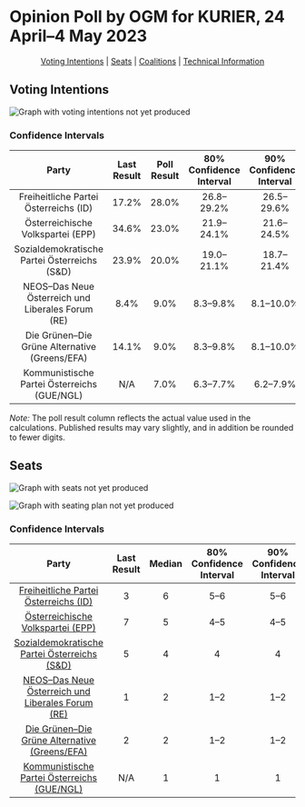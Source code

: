 # Opinion Poll by OGM for KURIER, 24 April–4 May 2023

<p align="center"><a href="#voting-intentions">Voting Intentions</a> | <a href="#seats">Seats</a> | <a href="#coalitions">Coalitions</a> | <a href="#technical-information">Technical Information</a></p>

## Voting Intentions

![Graph with voting intentions not yet produced](2023-05-04-OGM.png "Voting Intentions")

### Confidence Intervals

| Party | Last Result | Poll Result | 80% Confidence Interval | 90% Confidence Interval | 95% Confidence Interval | 99% Confidence Interval |
|:-----:|:-----------:|:-----------:|:-----------------------:|:-----------------------:|:-----------------------:|:-----------------------:|
| Freiheitliche Partei Österreichs (ID) | 17.2% | 28.0% | 26.8–29.2% |26.5–29.6% |26.2–29.9% |25.6–30.5% |
| Österreichische Volkspartei (EPP) | 34.6% | 23.0% | 21.9–24.1% |21.6–24.5% |21.3–24.8% |20.8–25.3% |
| Sozialdemokratische Partei Österreichs (S&D) | 23.9% | 20.0% | 19.0–21.1% |18.7–21.4% |18.4–21.7% |17.9–22.2% |
| NEOS–Das Neue Österreich und Liberales Forum (RE) | 8.4% | 9.0% | 8.3–9.8% |8.1–10.0% |7.9–10.2% |7.6–10.7% |
| Die Grünen–Die Grüne Alternative (Greens/EFA) | 14.1% | 9.0% | 8.3–9.8% |8.1–10.0% |7.9–10.2% |7.6–10.7% |
| Kommunistische Partei Österreichs (GUE/NGL) | N/A | 7.0% | 6.3–7.7% |6.2–7.9% |6.0–8.1% |5.7–8.5% |

*Note:* The poll result column reflects the actual value used in the calculations. Published results may vary slightly, and in addition be rounded to fewer digits.

## Seats

![Graph with seats not yet produced](2023-05-04-OGM-seats.png "Seats")

![Graph with seating plan not yet produced](2023-05-04-OGM-seating-plan.png "Seating Plan")

### Confidence Intervals

| Party | Last Result | Median | 80% Confidence Interval | 90% Confidence Interval | 95% Confidence Interval | 99% Confidence Interval |
|:-----:|:-----------:|:------:|:-----------------------:|:-----------------------:|:-----------------------:|:-----------------------:|
| <a href="#freiheitliche-partei-österreichs-(id)">Freiheitliche Partei Österreichs (ID)</a> | 3 | 6 | 5–6 |5–6 |5–6 |5–7 |
| <a href="#österreichische-volkspartei-(epp)">Österreichische Volkspartei (EPP)</a> | 7 | 5 | 4–5 |4–5 |4–5 |4–5 |
| <a href="#sozialdemokratische-partei-österreichs-(s&d)">Sozialdemokratische Partei Österreichs (S&D)</a> | 5 | 4 | 4 |4 |4 |3–5 |
| <a href="#neos–das-neue-österreich-und-liberales-forum-(re)">NEOS–Das Neue Österreich und Liberales Forum (RE)</a> | 1 | 2 | 1–2 |1–2 |1–2 |1–2 |
| <a href="#die-grünen–die-grüne-alternative-(greens/efa)">Die Grünen–Die Grüne Alternative (Greens/EFA)</a> | 2 | 2 | 1–2 |1–2 |1–2 |1–2 |
| <a href="#kommunistische-partei-österreichs-(gue/ngl)">Kommunistische Partei Österreichs (GUE/NGL)</a> | N/A | 1 | 1 |1 |1 |1 |


